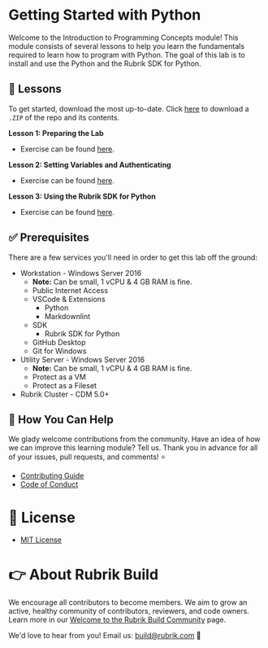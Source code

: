 # Getting Started with Python

Welcome to the Introduction to Programming Concepts module! This module consists of several lessons to help you learn the fundamentals required to learn how to program with Python. The goal of this lab is to install and use the Python and the Rubrik SDK for Python.

## :pencil: Lessons

To get started, download the most up-to-date. Click [here](https://codeload.github.com/RoxieAtRubrik/getting-started-with-python/zip/master) to download a `.ZIP` of the repo and its contents.

**Lesson 1: Preparing the Lab**

* Exercise can be found [here](/Lesson-1.md).

**Lesson 2: Setting Variables and Authenticating**

* Exercise can be found [here](/Lesson-2.md).

**Lesson 3: Using the Rubrik SDK for Python**

* Exercise can be found [here](/Lesson-3.md).

## :white_check_mark: Prerequisites

There are a few services you'll need in order to get this lab off the ground:

* Workstation - Windows Server 2016
  * **Note:** Can be small, 1 vCPU & 4 GB RAM is fine.
  * Public Internet Access
  * VSCode & Extensions
    * Python
    * Markdownlint
  * SDK
    * Rubrik SDK for Python
  * GitHub Desktop
  * Git for Windows
* Utility Server - Windows Server 2016
  * **Note:** Can be small, 1 vCPU & 4 GB RAM is fine.
  * Protect as a VM
  * Protect as a Fileset
* Rubrik Cluster - CDM 5.0+

## :muscle: How You Can Help

We glady welcome contributions from the community. Have an idea of how we can improve this learning module? Tell us. Thank you in advance for all of your issues, pull requests, and comments! :star:

* [Contributing Guide](CONTRIBUTING.md)
* [Code of Conduct](CODE_OF_CONDUCT.md)

# :pushpin: License

* [MIT License](LICENSE)

# :point_right: About Rubrik Build

We encourage all contributors to become members. We aim to grow an active, healthy community of contributors, reviewers, and code owners. Learn more in our [Welcome to the Rubrik Build Community](https://github.com/rubrikinc/welcome-to-rubrik-build) page.

We'd love to hear from you! Email us: build@rubrik.com :love_letter:
